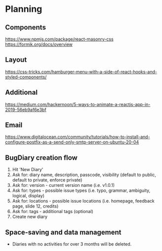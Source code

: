 # Planning

## Components

https://www.npmjs.com/package/react-masonry-css
https://formik.org/docs/overview

## Layout

https://css-tricks.com/hamburger-menu-with-a-side-of-react-hooks-and-styled-components/

## Additional

https://medium.com/hackernoon/5-ways-to-animate-a-reactjs-app-in-2019-56eb9af6e3bf

## Email

https://www.digitalocean.com/community/tutorials/how-to-install-and-configure-postfix-as-a-send-only-smtp-server-on-ubuntu-20-04

## BugDiary creation flow

1. Hit 'New Diary'
2. Ask for: diary name, description, passcode, visibility (default to public, default to private, enforce private)
3. Ask for: version - current version name (i.e. v1.0.1)
4. Ask for: types - possible issue types (i.e. typo, grammar, ambiguity, logical, display)
5. Ask for: locations - possible issue locations (i.e. homepage, feedback page, slide 12, credits)
6. Ask for: tags - additional tags (optional)
7. Create new diary

## Space-saving and data management

- Diaries with no activities for over 3 months will be deleted.
